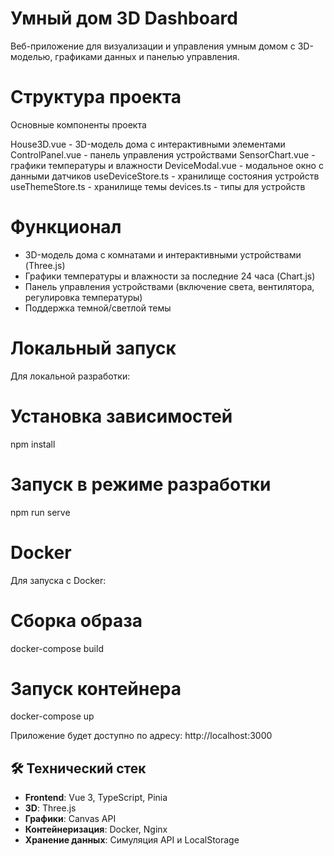 # Умный дом 3D Dashboard

Веб-приложение для визуализации и управления умным домом с 3D-моделью, графиками данных и панелью управления.

# Структура проекта

Основные компоненты проекта

House3D.vue - 3D-модель дома с интерактивными элементами
ControlPanel.vue - панель управления устройствами
SensorChart.vue - графики температуры и влажности
DeviceModal.vue - модальное окно с данными датчиков
useDeviceStore.ts - хранилище состояния устройств
useThemeStore.ts - хранилище темы
devices.ts - типы для устройств

# Функционал

- 3D-модель дома с комнатами и интерактивными устройствами (Three.js)
- Графики температуры и влажности за последние 24 часа (Chart.js)
- Панель управления устройствами (включение света, вентилятора, регулировка температуры)
- Поддержка темной/светлой темы

# Локальный запуск

Для локальной разработки:

# Установка зависимостей
npm install

# Запуск в режиме разработки
npm run serve

# Docker

Для запуска с Docker:

# Сборка образа
docker-compose build

# Запуск контейнера
docker-compose up

Приложение будет доступно по адресу: http://localhost:3000

## 🛠️ Технический стек

- **Frontend**: Vue 3, TypeScript, Pinia
- **3D**: Three.js
- **Графики**: Canvas API
- **Контейнеризация**: Docker, Nginx
- **Хранение данных**: Симуляция API и LocalStorage

